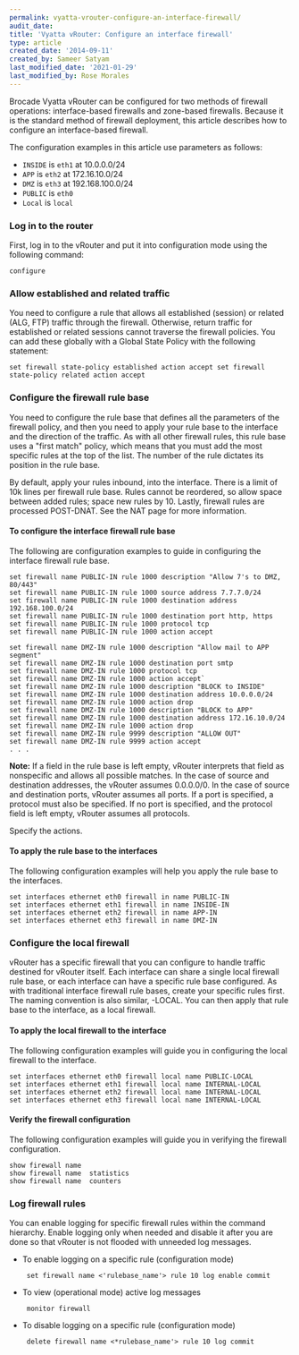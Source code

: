 ```yaml
---
permalink: vyatta-vrouter-configure-an-interface-firewall/
audit_date:
title: 'Vyatta vRouter: Configure an interface firewall'
type: article
created_date: '2014-09-11'
created_by: Sameer Satyam
last_modified_date: '2021-01-29'
last_modified_by: Rose Morales
---
```


Brocade Vyatta vRouter can be configured for two methods of firewall
operations: interface-based firewalls and zone-based firewalls. Because
it is the standard method of firewall deployment, this article describes
how to configure an interface-based firewall.

The configuration examples in this article use parameters as follows:

-   `INSIDE` is `eth1` at 10.0.0.0/24
-   `APP` is `eth2` at 172.16.10.0/24
-   `DMZ` is `eth3` at 192.168.100.0/24
-   `PUBLIC` is `eth0`
-   `Local` is `local`

### Log in to the router

First, log in to the vRouter and put it into configuration mode using the following command:

    configure

### Allow established and related traffic

You need to configure a rule that allows all established (session) or
related (ALG, FTP) traffic through the firewall. Otherwise, return
traffic for established or related sessions cannot traverse the firewall
policies. You can add these globally with a Global State Policy with the
following statement:

    set firewall state-policy established action accept set firewall state-policy related action accept

### Configure the firewall rule base

You need to configure the rule base that defines all the parameters of
the firewall policy, and then you need to apply your rule base to the
interface and the direction of the traffic. As with all other firewall
rules, this rule base uses a "first match" policy, which means that you
must add the most specific rules at the top of the list. The number of
the rule dictates its position in the rule base.

By default, apply your rules inbound, into the interface. There is a
limit of 10k lines per firewall rule base. Rules cannot be reordered, so
allow space between added rules; space new rules by 10. Lastly, firewall
rules are processed POST-DNAT. See the NAT page for more information.

#### To configure the interface firewall rule base

The following are configuration examples to guide in configuring the
interface firewall rule base.

    set firewall name PUBLIC-IN rule 1000 description "Allow 7's to DMZ, 80/443"
    set firewall name PUBLIC-IN rule 1000 source address 7.7.7.0/24
    set firewall name PUBLIC-IN rule 1000 destination address 192.168.100.0/24
    set firewall name PUBLIC-IN rule 1000 destination port http, https
    set firewall name PUBLIC-IN rule 1000 protocol tcp
    set firewall name PUBLIC-IN rule 1000 action accept

    set firewall name DMZ-IN rule 1000 description "Allow mail to APP segment"
    set firewall name DMZ-IN rule 1000 destination port smtp
    set firewall name DMZ-IN rule 1000 protocol tcp
    set firewall name DMZ-IN rule 1000 action accept`
    set firewall name DMZ-IN rule 1000 description "BLOCK to INSIDE"
    set firewall name DMZ-IN rule 1000 destination address 10.0.0.0/24
    set firewall name DMZ-IN rule 1000 action drop
    set firewall name DMZ-IN rule 1000 description "BLOCK to APP"
    set firewall name DMZ-IN rule 1000 destination address 172.16.10.0/24
    set firewall name DMZ-IN rule 1000 action drop
    set firewall name DMZ-IN rule 9999 description "ALLOW OUT"
    set firewall name DMZ-IN rule 9999 action accept
    . . .

**Note:** If a field in the rule base is left empty, vRouter interprets
that field as nonspecific and allows all possible matches. In the case
of source and destination addresses, the vRouter assumes 0.0.0.0/0. In
the case of source and destination ports, vRouter assumes all ports. If
a port is specified, a protocol must also be specified. If no port is
specified, and the protocol field is left empty, vRouter assumes all
protocols.

Specify the actions.

#### To apply the rule base to the interfaces

The following configuration examples will help you apply the rule base
to the interfaces.

    set interfaces ethernet eth0 firewall in name PUBLIC-IN
    set interfaces ethernet eth1 firewall in name INSIDE-IN
    set interfaces ethernet eth2 firewall in name APP-IN
    set interfaces ethernet eth3 firewall in name DMZ-IN

### Configure the local firewall

vRouter has a specific firewall that you can configure to handle traffic
destined for vRouter itself. Each interface can share a single local
firewall rule base, or each interface can have a specific rule base
configured. As with traditional interface firewall rule bases, create
your specific rules first. The naming convention is also similar,
-LOCAL. You can then apply that rule base to the interface, as a local
firewall.

#### To apply the local firewall to the interface

The following configuration examples will guide you in configuring the
local firewall to the interface.

    set interfaces ethernet eth0 firewall local name PUBLIC-LOCAL
    set interfaces ethernet eth1 firewall local name INTERNAL-LOCAL
    set interfaces ethernet eth2 firewall local name INTERNAL-LOCAL
    set interfaces ethernet eth3 firewall local name INTERNAL-LOCAL

#### Verify the firewall configuration

The following configuration examples will guide you in verifying the
firewall configuration.

    show firewall name
    show firewall name  statistics
    show firewall name  counters

### Log firewall rules

You can enable logging for specific firewall rules within the command
hierarchy. Enable logging only when needed and disable it after you are
done so that vRouter is not flooded with unneeded log messages.

-  To enable logging on a specific rule (configuration mode)

        set firewall name <'rulebase_name'> rule 10 log enable commit

-  To view (operational mode) active log messages

        monitor firewall

-  To disable logging on a specific rule (configuration mode)

        delete firewall name <*rulebase_name'> rule 10 log commit
